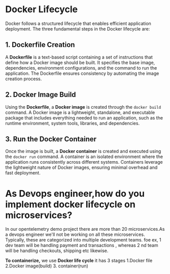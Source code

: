 # Docker Lifecycle

Docker follows a structured lifecycle that enables efficient application deployment. The three fundamental steps in the Docker lifecycle are:

## 1. Dockerfile Creation  
A **Dockerfile** is a text-based script containing a set of instructions that define how a Docker image should be built. It specifies the base image, dependencies, environment configurations, and the command to run the application. The Dockerfile ensures consistency by automating the image creation process.

## 2. Docker Image Build  
Using the **Dockerfile**, a **Docker image** is created through the `docker build` command. A Docker image is a lightweight, standalone, and executable package that includes everything needed to run an application, such as the runtime environment, system tools, libraries, and dependencies.

## 3. Run the Docker Container  
Once the image is built, a **Docker container** is created and executed using the `docker run` command. A container is an isolated environment where the application runs consistently across different systems. Containers leverage the lightweight nature of Docker images, ensuring minimal overhead and fast deployment.

# As Devops engineer,how do you implement docker lifecycle on microservices?
In our opentelemetry demo project there are more than 20 microservices.As a devops engineer we'll not be working on all these microservices. Typically, these are categorized into multiple development teams. foe ex, 1 dev team 
will be handling payment and transactions , whereas 2 nd team will be handling checkouts, shipping etc likewise.

**To containerize,** we use **Docker life cycle**
it has 3 stages
1.Docker file
2.Docker image(build)
3. container(run)
